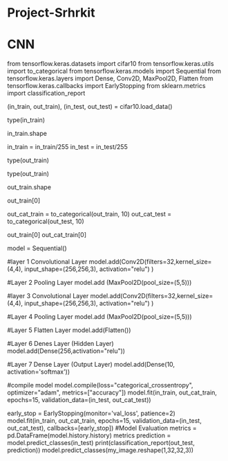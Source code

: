 #  Project-Srhrkit
# CNN
from tensorflow.keras.datasets import cifar10
from tensorflow.keras.utils import to_categorical
from tensorflow.keras.models import Sequential
from tensorflow.keras.layers import Dense, Conv2D, MaxPool2D, Flatten
from tensorflow.keras.callbacks import EarlyStopping
from sklearn.metrics import classification_report
 
(in_train, out_train), (in_test, out_test) = cifar10.load_data()

type(in_train)

in_train.shape

in_train = in_train/255
in_test = in_test/255

type(out_train)

type(out_train)

out_train.shape

out_train[0]

out_cat_train = to_categorical(out_train, 10)
out_cat_test = to_categorical(out_test, 10)

out_train[0]
out_cat_train[0]

model = Sequential()

#layer 1 Convolutional Layer
model.add(Conv2D(filters=32,kernel_size=(4,4),
                 input_shape=(256,256,3),
                 activation="relu")
          )

#Layer 2 Pooling Layer 
model.add (MaxPool2D(pool_size=(5,5)))

#layer 3 Convolutional Layer
model.add(Conv2D(filters=32,kernel_size=(4,4),
                 input_shape=(256,256,3),
                 activation="relu")
          )

#Layer 4 Pooling Layer 
model.add (MaxPool2D(pool_size=(5,5)))

#Layer 5 Flatten Layer
model.add(Flatten())

#Layer 6 Denes Layer (Hidden Layer)
model.add(Dense(256,activation="relu"))

#Layer 7 Dense Layer (Output Layer)
model.add(Dense(10, activation='softmax'))


#compile model
model.compile(loss="categorical_crossentropy",
              optimizer="adam",
              metrics=["accuracy"])
model.fit(in_train, out_cat_train, epochs=15, validation_data=(in_test, out_cat_test))

early_stop = EarlyStopping(monitor='val_loss', patience=2)
model.fit(in_train, out_cat_train, epochs=15, validation_data=(in_test, out_cat_test), callbacks=[early_stop])
 #Model Evaluation
 metrics = pd.DataFrame(model.history.history)
 metrics
 prediction = model.predict_classes(in_test)
 print(classification_report(out_test, prediction))
 model.predict_classes(my_image.reshape(1,32,32,3))
